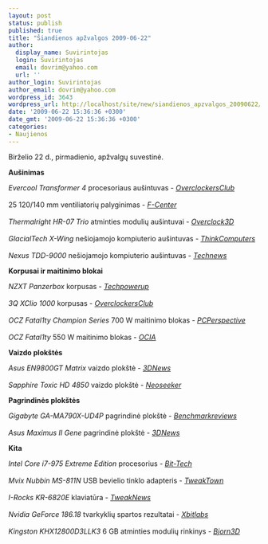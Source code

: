 ```yaml
---
layout: post
status: publish
published: true
title: "Šiandienos apžvalgos 2009-06-22"
author:
  display_name: Suvirintojas
  login: Suvirintojas
  email: dovrim@yahoo.com
  url: ''
author_login: Suvirintojas
author_email: dovrim@yahoo.com
wordpress_id: 3643
wordpress_url: http://localhost/site/new/siandienos_apzvalgos_20090622/
date: '2009-06-22 15:36:36 +0300'
date_gmt: '2009-06-22 15:36:36 +0300'
categories:
- Naujienos
---
```

<p>Birželio 22 d., pirmadienio, apžvalgų suvestinė.</p>
<p><b>Aušinimas</b></p>
<p><i>Evercool Transformer 4</i> procesoriaus aušintuvas - <i><a class="ns" href="http://www.overclockersclub.com/reviews/evercool_transformer_4/">OverclockersClub</a></i><br />
<br />25 120/140 mm ventiliatorių palyginimas - <i><a class="ns" href="http://www.fcenter.ru/online.shtml?articles/hardware/cooling/26919">F-Center</a></i><br />
<br /><i>Thermalright HR-07 Trio</i> atminties modulių aušintuvai - <i><a class="ns" href="http://overclock3d.net/reviews.php?/cases_cooling/thermalright_hr-07_trio_heatpipe_coolers/1">Overclock3D</a></i><br />
<br /><i>GlacialTech X-Wing</i> nešiojamojo kompiuterio aušintuvas - <i><a class="ns" href="http://www.thinkcomputers.org/index.php?x=reviews&id=996">ThinkComputers</a></i><br />
<br /><i>Nexus TDD-9000</i> nešiojamojo kompiuterio aušintuvas - <i><a class="ns" href="http://www.technews.lt/naujiena/n/a/Nexus_TDD9000_nesiojamojo_kompiuterio_ausintuvas.html">Technews</a></i></p>
<p><b>Korpusai ir maitinimo blokai</b></p>
<p><i>NZXT Panzerbox</i> korpusas - <i><a class="ns" href="http://www.techpowerup.com/reviews/NZXT/Panzerbox/">Techpowerup</a></i><br />
<br /><i>3Q XClio 1000</i> korpusas - <i><a class="ns" href="http://www.overclockers.ru/lab/33393.shtml">OverclockersClub</a></i><br />
<br /><i>OCZ Fatal1ty Champion Series</i> 700 W maitinimo blokas - <i><a class="ns" href="http://www.pcper.com/article.php?aid=729&type=expert">PCPerspective</a></i><br />
<br /><i>OCZ Fatal1ty</i> 550 W maitinimo blokas - <i><a class="ns" href="http://www.ocia.net/reviews/fatal550w/page4.shtml">OCIA</a></i></p>
<p><b>Vaizdo plokštės</b></p>
<p><i>Asus EN9800GT Matrix</i> vaizdo plokštė - <i><a class="ns" href="http://www.3dnews.ru/video/obzor_asus_en9800gt_matrix/">3DNews</a></i><br />
<br /><i>Sapphire Toxic HD 4850</i> vaizdo plokštė - <i><a class="ns" href="http://www.neoseeker.com/Articles/Hardware/Reviews/sapphire_hd4850/">Neoseeker</a></i></p>
<p><b>Pagrindinės plokštės</b></p>
<p><i>Gigabyte GA-MA790X-UD4P</i> pagrindinė plokštė - <i><a class="ns" href="http://benchmarkreviews.com/index.php?option=com_content&task=view&id=348&Itemid=69">Benchmarkreviews</a></i><br />
<br /><i>Asus Maximus II Gene</i> pagrindinė plokštė - <i><a class="ns" href="http://www.3dnews.ru/motherboard/asus-maximus-2-gene/">3DNews</a></i></p>
<p><b>Kita</b></p>
<p><i>Intel Core i7-975 Extreme Edition</i> procesorius - <i><a class="ns" href="http://www.bit-tech.net/hardware/cpus/2009/06/22/intel-core-i7-975-extreme-edition-review/1">Bit-Tech</a></i><br />
<br /><i>Mvix Nubbin MS-811N</i> USB bevielio tinklo adapteris - <i><a class="ns" href="http://www.tweaktown.com/reviews/2796/mvix_nubbin_ms_811n_wireless_n_usb_adapter/index.html">TweakTown</a></i><br />
<br /><i>I-Rocks KR-6820E</i> klaviatūra - <i><a class="ns" href="http://www.tweaknews.net/reviews/i-rocks_kr-6820e_gaming_keyboard/">TweakNews</a></i><br />
<br /><i>Nvidia GeForce 186.18</i> tvarkyklių spartos rezultatai - <i><a class="ns" href="http://www.xbitlabs.com/articles/video/display/geforce-driver-186-18.html">Xbitlabs</a></i><br />
<br /><i>Kingston KHX12800D3LLK3</i> 6 GB atminties modulių rinkinys - <i><a class="ns" href="http://www.bjorn3d.com/read.php?cID=1602">Bjorn3D</a></i></p>
